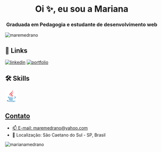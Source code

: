<h1 align="center"> Oi ✨, eu sou a Mariana</h1>

<h3 align="center">Graduada em Pedagogia e estudante de desenvolvimento web</h3>
<p align="left"> <img src="https://komarev.com/ghpvc/?username=maremedrano&label=Profile%20views&color=0e75b6&style=flat" alt="maremedrano" /> </p>


## 🔗 Links
[![linkedin](https://img.shields.io/badge/linkedin-0A66C2?style=for-the-badge&logo=linkedin&logoColor=white)](https://www.linkedin.com/in/marianamedrano/)
[![portfolio](https://img.shields.io/badge/my_portfolio-000?style=for-the-badge&logo=ko-fi&logoColor=white)](https://www.behance.net/mamedrano) 


## 🛠 Skills
</a> <a href="https://www.java.com" target="_blank" rel="noreferrer"> <img src="https://raw.githubusercontent.com/devicons/devicon/master/icons/java/java-original.svg" alt="java" width="40" height="40"/> </a> <a href="https://developer.mozilla.org/en-US/docs/Web/JavaScript" target="_blank" rel="noreferrer">


## Contato

- 📫 E-mail: maremedrano@yahoo.com
- 📍 Localização: São Caetano do Sul - SP, Brasil


<p><img align="left" src="https://github-readme-stats.vercel.app/api/top-langs?username=marianamedrano&show_icons=true&locale=en&layout=compact" alt="marianamedrano" /></p>
